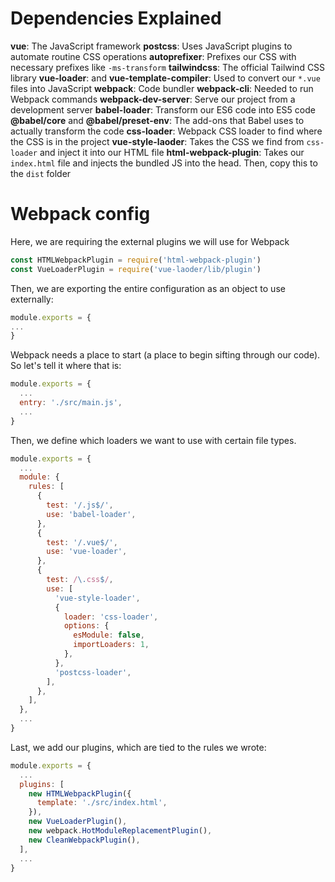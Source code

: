 # Dependencies Explained

**vue**: The JavaScript framework
**postcss**: Uses JavaScript plugins to automate routine CSS operations
**autoprefixer**: Prefixes our CSS with necessary prefixes like `-ms-transform`
**tailwindcss**: The official Tailwind CSS library
**vue-loader**: and **vue-template-compiler**: Used to convert our `*.vue` files into JavaScript
**webpack**: Code bundler
**webpack-cli**: Needed to run Webpack commands
**webpack-dev-server**: Serve our project from a development server
**babel-loader**: Transform our ES6 code into ES5 code
**@babel/core** and **@babel/preset-env**: The add-ons that Babel uses to actually transform the code
**css-loader**: Webpack CSS loader to find where the CSS is in the project
**vue-style-laoder**: Takes the CSS we find from `css-loader` and inject it into our HTML file
**html-webpack-plugin**: Takes our `index.html` file and injects the bundled JS into the head. Then, copy this to the `dist` folder

# Webpack config

Here, we are requiring the external plugins we will use for Webpack

```js
const HTMLWebpackPlugin = require('html-webpack-plugin')
const VueLoaderPlugin = require('vue-laoder/lib/plugin')
```

Then, we are exporting the entire configuration as an object to use externally:

```js
module.exports = {
...
}
```

Webpack needs a place to start (a place to begin sifting through our code). So let's tell it where that is:

```js
module.exports = {
  ...
  entry: './src/main.js',
  ...
}
```

Then, we define which loaders we want to use with certain file types.

```js
module.exports = {
  ...
  module: {
    rules: [
      {
        test: '/.js$/',
        use: 'babel-loader',
      },
      {
        test: '/.vue$/',
        use: 'vue-loader',
      },
      {
        test: /\.css$/,
        use: [
          'vue-style-loader',
          {
            loader: 'css-loader',
            options: {
              esModule: false,
              importLoaders: 1,
            },
          },
          'postcss-loader',
        ],
      },
    ],
  },
  ...
}
```

Last, we add our plugins, which are tied to the rules we wrote:

```js
module.exports = {
  ...
  plugins: [
    new HTMLWebpackPlugin({
      template: './src/index.html',
    }),
    new VueLoaderPlugin(),
    new webpack.HotModuleReplacementPlugin(),
    new CleanWebpackPlugin(),
  ],
  ...
}
```
